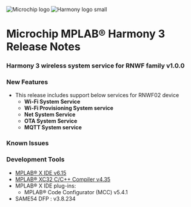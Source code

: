 ﻿![Microchip logo](https://raw.githubusercontent.com/wiki/Microchip-MPLAB-Harmony/Microchip-MPLAB-Harmony.github.io/images/microchip_logo.png)
![Harmony logo small](https://raw.githubusercontent.com/wiki/Microchip-MPLAB-Harmony/Microchip-MPLAB-Harmony.github.io/images/microchip_mplab_harmony_logo_small.png)

# Microchip MPLAB® Harmony 3 Release Notes

### Harmony 3 wireless system service for RNWF family v1.0.0 

### New Features

- This release includes support below services for RNWF02 device 
    - **Wi-Fi System Service**
    - **Wi-Fi Provisioning System service**
    - **Net System Service**
    - **OTA System Service**
    - **MQTT System service**

### Known Issues
### Development Tools

* [MPLAB® X IDE v6.15](https://www.microchip.com/mplab/mplab-x-ide)
* [MPLAB® XC32 C/C++ Compiler v4.35](https://www.microchip.com/mplab/compilers)
* MPLAB® X IDE plug-ins:
    * MPLAB® Code Configurator (MCC) v5.4.1  
* SAME54 DFP : v3.8.234

